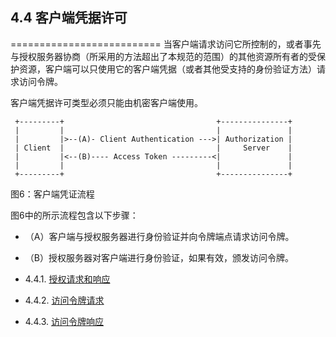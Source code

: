 ## 4.4 客户端凭据许可
==========================
当客户端请求访问它所控制的，或者事先与授权服务器协商（所采用的方法超出了本规范的范围）的其他资源所有者的受保护资源，客户端可以只使用它的客户端凭据（或者其他受支持的身份验证方法）请求访问令牌。

客户端凭据许可类型必须只能由机密客户端使用。

     +---------+                                  +---------------+
     |         |                                  |               |
     |         |>--(A)- Client Authentication --->| Authorization |
     | Client  |                                  |     Server    |
     |         |<--(B)---- Access Token ---------<|               |
     |         |                                  |               |
     +---------+                                  +---------------+
图6：客户端凭证流程

图6中的所示流程包含以下步骤：
- （A）客户端与授权服务器进行身份验证并向令牌端点请求访问令牌。
- （B）授权服务器对客户端进行身份验证，如果有效，颁发访问令牌。

- 4.4.1. [授权请求和响应](4.4.1.md)
- 4.4.2. [访问令牌请求](4.4.2.md)
- 4.4.3. [访问令牌响应](4.4.3.md)